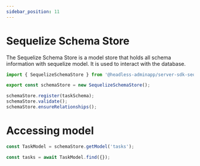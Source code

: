 ```yaml
---
sidebar_position: 11
---
```


# Sequelize Schema Store

The Sequelize Schema Store is a model store that holds all schema information with sequelize model. It is used to interact with the database.

```ts title="config/schemaStore.ts"
import { SequelizeSchemaStore } from '@headless-adminapp/server-sdk-sequelize';

export const schemaStore = new SequelizeSchemaStore();

schemaStore.register(taskSchema);
schemaStore.validate();
schemaStore.ensureRelationships();
```

# Accessing model

```ts
const TaskModel = schemaStore.getModel('tasks');

const tasks = await TaskModel.find({});
```

